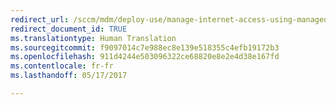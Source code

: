 ```yaml
---
redirect_url: /sccm/mdm/deploy-use/manage-internet-access-using-managed-browser-policies
redirect_document_id: TRUE
ms.translationtype: Human Translation
ms.sourcegitcommit: f9097014c7e988ec8e139e518355c4efb19172b3
ms.openlocfilehash: 911d4244e503096322ce68820e8e2e4d38e167fd
ms.contentlocale: fr-fr
ms.lasthandoff: 05/17/2017

---
```



